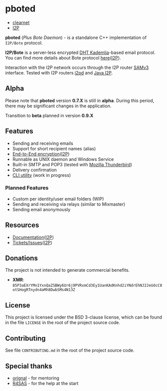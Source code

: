 # pboted

* [clearnet](https://pboted.readthedocs.io/en/latest/)
* [I2P](http://purplebote.i2p/pbote/)

**pboted** (_Plus Bote Daemon_) - is a standalone C++ implementation of `I2P/Bote` protocol.

**I2P/Bote** is a server-less encrypted [DHT Kademlia](https://en.wikipedia.org/wiki/Distributed_hash_table)-based email protocol.   
You can find more details about Bote protocol [here](https://bote.readthedocs.io/en/latest/)([I2P](http://purplebote.i2p/bote/)).

Interaction with the I2P network occurs through the I2P router [SAMv3](https://geti2p.net/en/docs/api/samv3) interface.
Tested with I2P routers [i2pd](https://github.com/PurpleI2P/i2pd) and [Java I2P](https://github.com/i2p/i2p.i2p).

## Alpha

Please note that **pboted** version **0.7.X** is still in **alpha**.
During this period, there may be significant changes in the application.

Transition to **beta** planned in version **0.9.X**

## Features

- Sending and receiving emails
- Support for short recipient names (alias)
- [End-to-End encryption](https://bote.readthedocs.io/en/latest/v5/cryptography/)([I2P](http://purplebote.i2p/bote/v5/cryptography/))
- Runnable as UNIX daemon and Windows Service
- Built-in SMTP and POP3 (tested with [Mozilla Thunderbird](https://www.thunderbird.net/en-US/))
- Delivery confirmation
- [CLI utility](https://github.com/PurpleBote/pbotectl) (work in progress)

### Planned Features

- Custom per identity/user email folders (WIP)
- Sending and receiving via relays (similar to Mixmaster)
- Sending email anonymously

## Resources

- [Documentation](https://pboted.readthedocs.io/en/latest/)([I2P](http://purplebote.i2p/pbote/))
- [Tickets/Issues](https://github.com/PurpleBote/pboted/issues)([I2P](http://purplebote.i2p/forum/9-issues))

## Donations

The project is not intended to generate commercial benefits.

- **XMR**: `85P3aEXrYMn1YxnQaZSBWy6Ur6j9PVRxmCd3Ey1UanKAdKnhd2iYNdrEhNJ2JeUdcC8otSHogRTnydn4aMh8DwbSMs4N13Z`

## License

This project is licensed under the BSD 3-clause license, which can be found in the file `LICENSE` in the root of the project source code.

## Contributing

See file `CONTRIBUTING.md` in the root of the project source code.

## Special thanks

* [orignal](https://github.com/orignal) - for mentoring
* [R4SAS](https://github.com/r4sas) - for the help at the start
